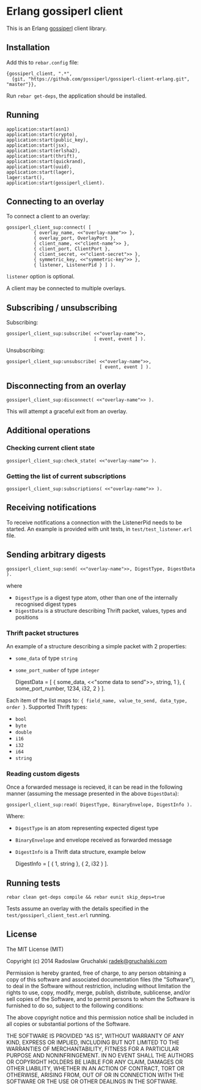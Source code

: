 # Erlang gossiperl client

This is an Erlang [gossiperl](http://gossiperl.com) client library.

## Installation

Add this to `rebar.config` file:

    {gossiperl_client, ".*",
      {git, "https://github.com/gossiperl/gossiperl-client-erlang.git", "master"}},

Run `rebar get-deps`, the application should be installed.

## Running

    application:start(asn1)
    application:start(crypto),
    application:start(public_key),
    application:start(jsx),
    application:start(erlsha2),
    application:start(thrift),
    application:start(quickrand),
    application:start(uuid),
    application:start(lager),
    lager:start(),
    application:start(gossiperl_client).

## Connecting to an overlay

To connect a client to an overlay:

    gossiperl_client_sup:connect( [
              { overlay_name, <<"overlay-name">> },
              { overlay_port, OverlayPort },
              { client_name, <<"client-name">> },
              { client_port, ClientPort },
              { client_secret, <<"client-secret">> },
              { symmetric_key, <<"symmetric-key">> },
              { listener, ListenerPid } ] ).

`listener` option is optional.

A client may be connected to multiple overlays.

## Subscribing / unsubscribing

Subscribing:

    gossiperl_client_sup:subscribe( <<"overlay-name">>,
                                    [ event, event ] ).

Unsubscribing:

    gossiperl_client_sup:unsubscribe( <<"overlay-name">>,
                                      [ event, event ] ).

## Disconnecting from an overlay

    gossiperl_client_sup:disconnect( <<"overlay-name">> ).

This will attempt a graceful exit from an overlay.

## Additional operations

### Checking current client state

    gossiperl_client_sup:check_state( <<"overlay-name">> ).

### Getting the list of current subscriptions

    gossiperl_client_sup:subscriptions( <<"overlay-name">> ).

## Receiving notifications

To receive notifications a connection with the ListenerPid needs to be started. An example is provided with unit tests, in `test/test_listener.erl` file.

## Sending arbitrary digests

    gossiperl_client_sup:send( <<"overlay-name">>, DigestType, DigestData ).

where

- `DigestType` is a digest type atom, other than one of the internally recognised digest types
- `DigestData` is a structure describing Thrift packet, values, types and positions

### Thrift packet structures

An example of a structure describing a simple packet with 2 properties:

- `some_data` of type `string`
- `some_port_number` of type `integer`

    DigestData = [ { some_data, <<"some data to send">>, string, 1 },
                   { some_port_number, 1234, i32, 2 } ].

Each item of the list maps to: `{ field_name, value_to_send, data_type, order }`. Supported Thrift types:

- `bool`
- `byte`
- `double`
- `i16`
- `i32`
- `i64`
- `string`

### Reading custom digests

Once a forwarded message is recieved, it can be read in the following manner (assuming the message presented in the above `DigestData`):

    gossiperl_client_sup:read( DigestType, BinaryEnvelope, DigestInfo ).

Where:

- `DigestType` is an atom representing expected digest type
- `BinaryEnvelope` and envelope received as forwarded message
- `DigestInfo` is a Thrift data structure, example below

    DigestInfo = [ { 1, string },
                   { 2, i32 } ].

## Running tests

    rebar clean get-deps compile && rebar eunit skip_deps=true

Tests assume an overlay with the details specified in the `test/gossiperl_client_test.erl` running.

## License

The MIT License (MIT)

Copyright (c) 2014 Radoslaw Gruchalski <radek@gruchalski.com>

Permission is hereby granted, free of charge, to any person obtaining a copy
of this software and associated documentation files (the "Software"), to deal
in the Software without restriction, including without limitation the rights
to use, copy, modify, merge, publish, distribute, sublicense, and/or sell
copies of the Software, and to permit persons to whom the Software is
furnished to do so, subject to the following conditions:

The above copyright notice and this permission notice shall be included in
all copies or substantial portions of the Software.

THE SOFTWARE IS PROVIDED "AS IS", WITHOUT WARRANTY OF ANY KIND, EXPRESS OR
IMPLIED, INCLUDING BUT NOT LIMITED TO THE WARRANTIES OF MERCHANTABILITY,
FITNESS FOR A PARTICULAR PURPOSE AND NONINFRINGEMENT. IN NO EVENT SHALL THE
AUTHORS OR COPYRIGHT HOLDERS BE LIABLE FOR ANY CLAIM, DAMAGES OR OTHER
LIABILITY, WHETHER IN AN ACTION OF CONTRACT, TORT OR OTHERWISE, ARISING FROM,
OUT OF OR IN CONNECTION WITH THE SOFTWARE OR THE USE OR OTHER DEALINGS IN
THE SOFTWARE.